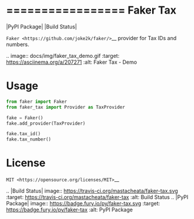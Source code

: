 =================
Faker Tax
=================

|PyPI Package| |Build Status|

`Faker <https://github.com/joke2k/faker/>`__ provider for Tax IDs and numbers.

.. image:: docs/img/faker_tax_demo.gif
   :target: https://asciinema.org/a/207271
   :alt: Faker Tax - Demo

Usage
=====

```python
from faker import Faker
from faker_tax import Provider as TaxProvider

fake = Faker()
fake.add_provider(TaxProvider)

fake.tax_id()
fake.tax_number()

```

License
=======

`MIT <https://opensource.org/licenses/MIT>`__

.. |Build Status| image:: https://travis-ci.org/mastacheata/faker-tax.svg
   :target: https://travis-ci.org/mastacheata/faker-tax
   :alt: Build Status
.. |PyPI Package| image:: https://badge.fury.io/py/faker-tax.svg
   :target: https://badge.fury.io/py/faker-tax
   :alt: PyPI Package
